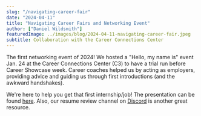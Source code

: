 ```yaml
---
slug: "/navigating-career-fair"
date: "2024-04-11"
title: "Navigating Career Fairs and Networking Event"
author: ["Daniel Wildsmith"]
featuredImage: ../images/blog/2024-04-11-navigating-career-fair.jpeg
subtitle: Collaboration with the Career Connections Center
---
```

The first networking event of 2024! We hosted a "Hello, my name is" event Jan. 24 at the Career Connections Center (C3) to have a trial run before Career Showcase week. Career coaches helped us by acting as employers, providing advice and guiding us through first introductions (and the awkward handshakes).

We're here to help you get that first internship/job! The presentation can be found <a href="https://drive.google.com/file/d/1gs2rKv-lrT4Al4iscFxJrs6SThrDQbvF/view">here</a>. Also, our resume review channel on <a href="https://discord.gg/Gsxej6u">Discord</a> is another great resource.

